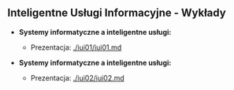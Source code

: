 ## Inteligentne Usługi Informacyjne - Wykłady

* **Systemy informatyczne a inteligentne usługi:**
    * Prezentacja: [./iui01/iui01.md](https://github.com/lukpaw/iui-lectures/blob/main/iui01/iui01.md)

* **Systemy informatyczne a inteligentne usługi:**
    * Prezentacja: [./iui02/iui02.md](https://github.com/lukpaw/iui-lectures/blob/main/iui02/iui02.md)